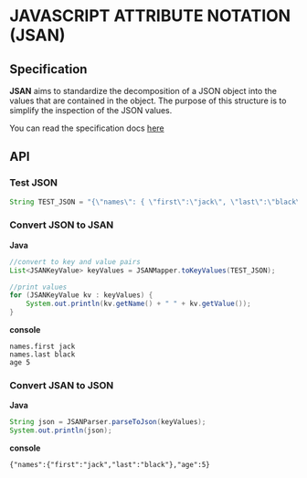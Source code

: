 # JAVASCRIPT ATTRIBUTE NOTATION (JSAN)


## Specification

**JSAN** aims to standardize the decomposition of a JSON object into the values that are contained in the object.
The purpose of this structure is to simplify the inspection of the JSON values.

You can read the specification docs [here](https://github.com/fredriquesamuels/JSAN/wiki)

## API

### Test JSON

```java
String TEST_JSON = "{\"names\": { \"first\":\"jack\", \"last\":\"black\" }, \"age\":5 }"
```

### Convert JSON to JSAN

**Java**
```java
//convert to key and value pairs
List<JSANKeyValue> keyValues = JSANMapper.toKeyValues(TEST_JSON);

//print values
for (JSANKeyValue kv : keyValues) {
    System.out.println(kv.getName() + " " + kv.getValue());
}
```
**console**
```
names.first jack
names.last black
age 5
```

### Convert JSAN to JSON

**Java**
```java
String json = JSANParser.parseToJson(keyValues);
System.out.println(json);
```

**console**
```
{"names":{"first":"jack","last":"black"},"age":5}
```


